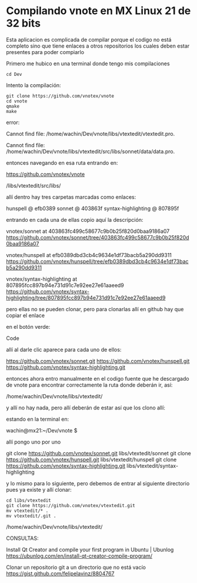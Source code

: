 

# Compilando vnote en MX Linux 21 de 32 bits
Esta aplicacion es complicada de compilar porque el codigo no está completo sino que tiene enlaces a otros repositorios los cuales deben estar presentes para poder compiarlo

Primero me hubico en una terminal donde tengo mis compilaciones

    cd Dev

Intento la compilación:

    git clone https://github.com/vnotex/vnote
    cd vnote
    qmake
    make

error:

Cannot find file: /home/wachin/Dev/vnote/libs/vtextedit/vtextedit.pro.

Cannot find file: /home/wachin/Dev/vnote/libs/vtextedit/src/libs/sonnet/data/data.pro.

entonces navegando en esa ruta entrando en:

https://github.com/vnotex/vnote

/libs/vtextedit/src/libs/

allí dentro hay tres carpetas marcadas como enlaces:

hunspell @ efb0389
sonnet @ 403863f
syntax-highlighting @ 807895f 

entrando en cada una de ellas copio aquí la descripción:

vnotex/sonnet at 403863fc499c58677c9b0b25f820d0baa9186a07
https://github.com/vnotex/sonnet/tree/403863fc499c58677c9b0b25f820d0baa9186a07

vnotex/hunspell at efb0389dbd3cb4c9634e1df73bacb5a290dd9311
https://github.com/vnotex/hunspell/tree/efb0389dbd3cb4c9634e1df73bacb5a290dd9311

vnotex/syntax-highlighting at 807895fcc897b94e731d91c7e92ee27e61aaeed9
https://github.com/vnotex/syntax-highlighting/tree/807895fcc897b94e731d91c7e92ee27e61aaeed9

pero ellas no se pueden clonar, pero para clonarlas allí en github hay que copiar el enlace 

en el botón verde:

Code

allí al darle clic aparece para cada uno de ellos:

https://github.com/vnotex/sonnet.git
https://github.com/vnotex/hunspell.git
https://github.com/vnotex/syntax-highlighting.git

entonces ahora entro manualmente en el codigo fuente que he descargado de vnote para encontrar correctamente la ruta donde deberán ir, así:

/home/wachin/Dev/vnote/libs/vtextedit/

y allí no hay nada, pero allí deberán de estar así que los clono allí:

estando en la terminal en:

wachin@mx21:~/Dev/vnote
$ 

allí pongo uno por uno

git clone https://github.com/vnotex/sonnet.git libs/vtextedit/sonnet
git clone https://github.com/vnotex/hunspell.git libs/vtextedit/hunspell
git clone https://github.com/vnotex/syntax-highlighting.git libs/vtextedit/syntax-highlighting

y lo mismo para lo siguiente, pero debemos de entrar al siguiente directorio pues ya existe y allí clonar:

    cd libs/vtextedit
    git clone https://github.com/vnotex/vtextedit.git 
    mv vtextedit/* .
    mv vtextedit/.git .

/home/wachin/Dev/vnote/libs/vtextedit/







CONSULTAS:

Install Qt Creator and compile your first program in Ubuntu | Ubunlog
https://ubunlog.com/en/install-qt-creator-compile-program/ 

Clonar un repositorio git a un directorio que no está vacío
https://gist.github.com/felipelavinz/8804767

